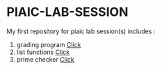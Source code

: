 # PIAIC-LAB-SESSION
My first repository for piaic lab session(s)
includes : 
1. grading program [Click](https://github.com/laibanasir/PIAIC-LAB-SESSION/blob/master/list.py)
2. list functions [Click](https://github.com/laibanasir/PIAIC-LAB-SESSION/blob/master/prime%20checker.py) 
3. prime checker [Click](https://github.com/laibanasir/PIAIC-LAB-SESSION/blob/master/result%20grader.py)
